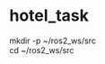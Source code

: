 # hotel_task                                                                                                                                                                                                                                       
mkdir -p ~/ros2_ws/src                                                                                                                                                                                                                             
cd ~/ros2_ws/src                                                                                                                                                                                                                                   

